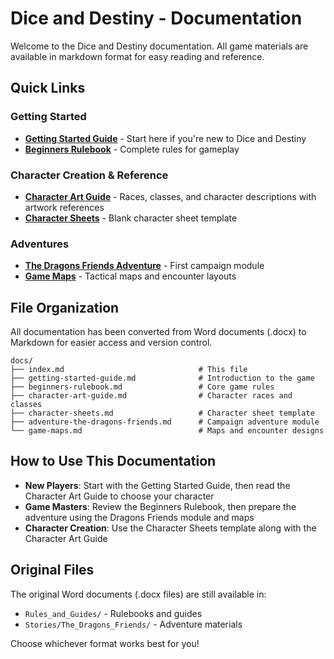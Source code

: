 # Dice and Destiny - Documentation

Welcome to the Dice and Destiny documentation. All game materials are available in markdown format for easy reading and reference.

## Quick Links

### Getting Started
- **[Getting Started Guide](getting-started-guide.md)** - Start here if you're new to Dice and Destiny
- **[Beginners Rulebook](beginners-rulebook.md)** - Complete rules for gameplay

### Character Creation & Reference
- **[Character Art Guide](character-art-guide.md)** - Races, classes, and character descriptions with artwork references
- **[Character Sheets](character-sheets.md)** - Blank character sheet template

### Adventures
- **[The Dragons Friends Adventure](adventure-the-dragons-friends.md)** - First campaign module
- **[Game Maps](game-maps.md)** - Tactical maps and encounter layouts

## File Organization

All documentation has been converted from Word documents (.docx) to Markdown for easier access and version control.

```
docs/
├── index.md                              # This file
├── getting-started-guide.md              # Introduction to the game
├── beginners-rulebook.md                 # Core game rules
├── character-art-guide.md                # Character races and classes
├── character-sheets.md                   # Character sheet template
├── adventure-the-dragons-friends.md      # Campaign adventure module
└── game-maps.md                          # Maps and encounter designs
```

## How to Use This Documentation

- **New Players**: Start with the Getting Started Guide, then read the Character Art Guide to choose your character
- **Game Masters**: Review the Beginners Rulebook, then prepare the adventure using the Dragons Friends module and maps
- **Character Creation**: Use the Character Sheets template along with the Character Art Guide

## Original Files

The original Word documents (.docx files) are still available in:
- `Rules_and_Guides/` - Rulebooks and guides
- `Stories/The_Dragons_Friends/` - Adventure materials

Choose whichever format works best for you!
